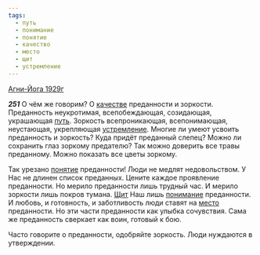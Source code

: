 ```yaml
---
tags:
  - путь
  - понимание
  - понятие
  - качество
  - место
  - щит
  - устремление
---
```


[Агни-Йога 1929г](https://127.0.0.1:4002/agni/1929)

___251___
О чём же говорим? О [качестве](../../../tags/#качество) преданности и зоркости. Преданность неукротимая, всепобеждающая, созидающая, украшающая [путь](../../../tags/#путь). Зоркость всепроникающая, всепонимающая, неустающая, укрепляющая [устремление](../../../tags/#устремление). Многие ли умеют усвоить преданность и зоркость? Куда придёт преданный слепец? Можно ли сохранить глаз зоркому предателю? Так можно доверить все травы преданному. Можно показать все цветы зоркому.   

Так урезано [понятие](../../../tags/#понятие) преданности! Люди не медлят недовольством. У Нас не длинен список преданных. Цените каждое проявление преданности. Но мерило преданности лишь трудный час. И мерило зоркости лишь покров тумана. [Щит](../../../tags/#щит) Наш лишь [понимание](../../../tags/#понимание) преданности. И любовь, и готовность, и заботливость люди ставят на [место](../../../tags/#место) преданности. Но эти части преданности как улыбка сочувствия. Сама же преданность сверкает как воин, готовый к бою.   

Часто говорите о преданности, одобряйте зоркость. Люди нуждаются в утверждении.